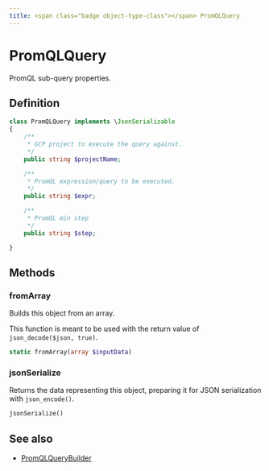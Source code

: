 ```yaml
---
title: <span class="badge object-type-class"></span> PromQLQuery
---
```

# <span class="badge object-type-class"></span> PromQLQuery

PromQL sub-query properties.

## Definition

```php
class PromQLQuery implements \JsonSerializable
{
    /**
     * GCP project to execute the query against.
     */
    public string $projectName;

    /**
     * PromQL expression/query to be executed.
     */
    public string $expr;

    /**
     * PromQL min step
     */
    public string $step;

}
```
## Methods

### <span class="badge object-method"></span> fromArray

Builds this object from an array.

This function is meant to be used with the return value of `json_decode($json, true)`.

```php
static fromArray(array $inputData)
```

### <span class="badge object-method"></span> jsonSerialize

Returns the data representing this object, preparing it for JSON serialization with `json_encode()`.

```php
jsonSerialize()
```

## See also

 * <span class="badge builder"></span> [PromQLQueryBuilder](./builder-PromQLQueryBuilder.md)
